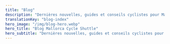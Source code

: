 ```yaml
---
title: "Blog"
description: "Dernières nouvelles, guides et conseils cyclistes pour Majorque"
translationKey: "blog-index"
hero_image: "/img/blog-hero.webp"
hero_title: "Blog Mallorca Cycle Shuttle"
hero_subtitle: "Dernières nouvelles, guides et conseils cyclistes pour Majorque"
---
```

